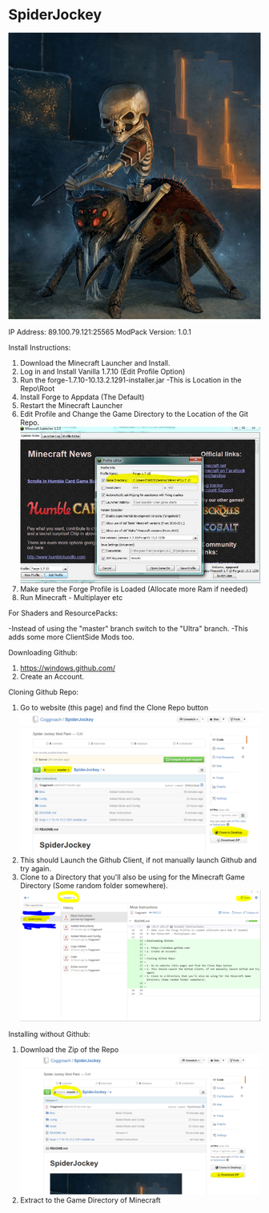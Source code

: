 # SpiderJockey
![](https://github.com/Coggroach/SpiderJockey/blob/master/Misc/Logo.jpg)

IP Address: 89.100.79.121:25565
ModPack Version: 1.0.1

Install Instructions:

1. Download the Minecraft Launcher and Install.
2. Log in and Install Vanilla 1.7.10 (Edit Profile Option)
3. Run the forge-1.7.10-10.13.2.1291-installer.jar
	-This is Location in the Repo\Root
4. Install Forge to Appdata (The Default)
5. Restart the Minecraft Launcher
6. Edit Profile and Change the Game Directory to the Location of the Git Repo.
![](https://github.com/Coggroach/SpiderJockey/blob/master/Misc/Launcher.jpg)
7. Make sure the Forge Profile is Loaded (Allocate more Ram if needed)
8. Run Minecraft - Multiplayer etc

For Shaders and ResourcePacks:

-Instead of using the "master" branch switch to the "Ultra" branch.
-This adds some more ClientSide Mods too.

Downloading Github:

1. https://windows.github.com/
2. Create an Account.

Cloning Github Repo:

1. Go to website (this page) and find the Clone Repo button
![](https://github.com/Coggroach/SpiderJockey/blob/master/Misc/Webpage.PNG)
2. This should Launch the Github Client, if not manually launch Github and try again.
3. Clone to a Directory that you'll also be using for the Minecraft Game Directory (Some random folder somewhere).
![](https://github.com/Coggroach/SpiderJockey/blob/master/Misc/GithubClient.PNG)

Installing without Github:

1. Download the Zip of the Repo
![](https://github.com/Coggroach/SpiderJockey/blob/master/Misc/Zipdownload.PNG)
2. Extract to the Game Directory of Minecraft



